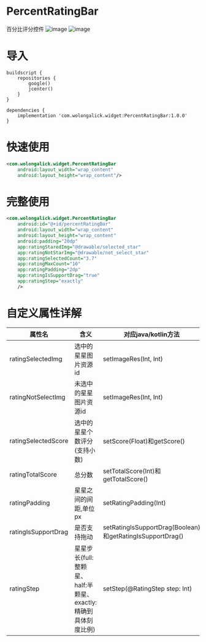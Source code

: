 # PercentRatingBar
百分比评分控件
![image](https://github.com/wolongalick/PercentRatingBar/blob/master/img/demo_cover.jpg)
![image](https://github.com/wolongalick/PercentRatingBar/blob/master/img/demo.gif)
# 导入
```
buildscript {
    repositories {
        google()
        jcenter()
    }
}
```


```
dependencies {
    implementation 'com.wolongalick.widget:PercentRatingBar:1.0.0'
}
```
# 快速使用
```xml
<com.wolongalick.widget.PercentRatingBar
    android:layout_width="wrap_content"
    android:layout_height="wrap_content"/>
```

# 完整使用
```xml
<com.wolongalick.widget.PercentRatingBar
    android:id="@+id/percentRatingBar"
    android:layout_width="wrap_content"
    android:layout_height="wrap_content"
    android:padding="20dp"
    app:ratingStaredImg="@drawable/selected_star"
    app:ratingNotStarImg="@drawable/not_select_star"
    app:ratingSelectedCount="3.7"
    app:ratingMaxCount="10"
    app:ratingPadding="2dp"
    app:ratingIsSupportDrag="true"
    app:ratingStep="exactly"
    />
```
# 自定义属性详解

属性名 | 含义| 对应java/kotlin方法
---|---|---
ratingSelectedImg | 选中的星星图片资源id | setImageRes(Int, Int)
ratingNotSelectImg| 未选中的星星图片资源id | setImageRes(Int, Int)
ratingSelectedScore| 选中的星星个数评分(支持小数) | setScore(Float)和getScore()
ratingTotalScore| 总分数 | setTotalScore(Int)和getTotalScore()
ratingPadding| 星星之间的间距,单位px | setRatingPadding(Int)
ratingIsSupportDrag| 是否支持拖动 | setRatingIsSupportDrag(Boolean)和getRatingIsSupportDrag()
ratingStep| 星星步长(full:整颗星、half:半颗星、exactly:精确到具体刻度比例) | setStep(@RatingStep step: Int)








